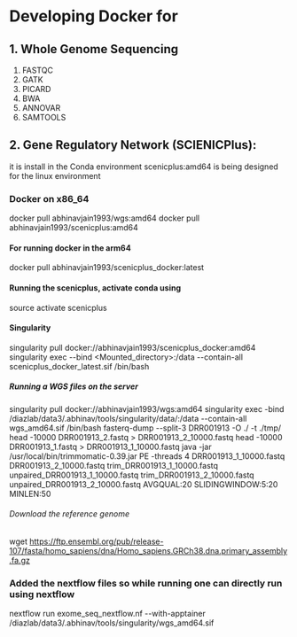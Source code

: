 # Developing Docker for

## 1. Whole Genome Sequencing

1. FASTQC
2. GATK
3. PICARD
4. BWA
5. ANNOVAR
6. SAMTOOLS

## 2. Gene Regulatory Network (SCIENICPlus):

it is install in the Conda environment
scenicplus:amd64 is being designed for the linux environment

### Docker on x86_64

docker pull abhinavjain1993/wgs:amd64
docker pull abhinavjain1993/scenicplus:amd64

#### For running docker in the arm64

docker pull abhinavjain1993/scenicplus_docker:latest

#### Running the scenicplus, activate conda using

source activate scenicplus

#### Singularity

singularity pull docker://abhinavjain1993/scenicplus_docker:amd64
singularity exec --bind <Mounted_directory>:/data --contain-all scenicplus_docker_latest.sif /bin/bash

##### Running a WGS files on the server

singularity pull docker://abhinavjain1993/wgs:amd64
singularity exec -bind /diazlab/data3/.abhinav/tools/singularity/data/:/data --contain-all wgs_amd64.sif /bin/bash
fasterq-dump --split-3 DRR001913 -O ./ -t ./tmp/
head -10000 DRR001913_2.fastq > DRR001913_2_10000.fastq
head -10000 DRR001913_1.fastq > DRR001913_1_10000.fastq
java -jar /usr/local/bin/trimmomatic-0.39.jar PE -threads 4 DRR001913_1_10000.fastq DRR001913_2_10000.fastq trim_DRR001913_1_10000.fastq unpaired_DRR001913_1_10000.fastq trim_DRR001913_2_10000.fastq unpaired_DRR001913_2_10000.fastq AVGQUAL:20 SLIDINGWINDOW:5:20 MINLEN:50

###### Download the reference genome

wget https://ftp.ensembl.org/pub/release-107/fasta/homo_sapiens/dna/Homo_sapiens.GRCh38.dna.primary_assembly.fa.gz

### Added the nextflow files so while running one can directly run using nextflow
nextflow run exome_seq_nextflow.nf --with-apptainer /diazlab/data3/.abhinav/tools/singularity/wgs_amd64.sif
